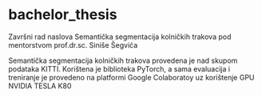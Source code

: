 # bachelor_thesis
Završni rad naslova Semantička segmentacija kolničkih trakova pod mentorstvom prof.dr.sc. Siniše Šegvića

Semantička segmentacija kolničkih trakova provedena je nad skupom podataka KITTI. Korištena je biblioteka PyTorch, a sama evaluacija i treniranje je provedeno na platformi Google Colaboratoy uz korištenje GPU NVIDIA TESLA K80
